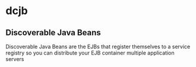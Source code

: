 # dcjb
## Discoverable Java Beans

Discoverable Java Beans are the EJBs that register themselves to a service registry so you can distribute your EJB container multiple application servers
